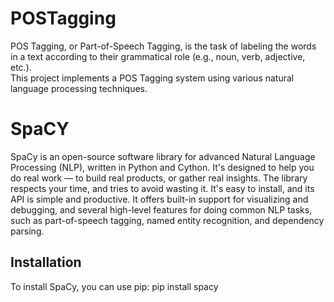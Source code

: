 # POSTagging
POS Tagging, or Part-of-Speech Tagging, is the task of labeling the words in a text according to their grammatical role (e.g., noun, verb, adjective, etc.).<br>
This project implements a POS Tagging system using various natural language processing techniques.

# SpaCY
SpaCy is an open-source software library for advanced Natural Language Processing (NLP), written in Python and Cython. It's designed to help you do real work — to build real products, or gather real insights. The library respects your time, and tries to avoid wasting it. It's easy to install, and its API is simple and productive. It offers built-in support for visualizing and debugging, and several high-level features for doing common NLP tasks, such as part-of-speech tagging, named entity recognition, and dependency parsing.

## Installation
To install SpaCy, you can use pip:
pip install spacy